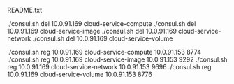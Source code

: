 README.txt

./consul.sh del 10.0.91.169 cloud-service-compute
./consul.sh del 10.0.91.169 cloud-service-image
./consul.sh del 10.0.91.169 cloud-service-network
./consul.sh del 10.0.91.169 cloud-service-volume

./consul.sh reg 10.0.91.169 cloud-service-compute 10.0.91.153 8774
./consul.sh reg 10.0.91.169 cloud-service-image 10.0.91.153 9292
./consul.sh reg 10.0.91.169 cloud-service-network 10.0.91.153 9696
./consul.sh reg 10.0.91.169 cloud-service-volume 10.0.91.153 8776

